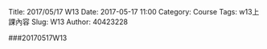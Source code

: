 Title: 2017/05/17 W13
Date: 2017-05-17 11:00
Category: Course
Tags: w13上課內容
Slug: W13
Author: 40423228

###20170517W13

<!-- PELICAN_END_SUMMARY -->

